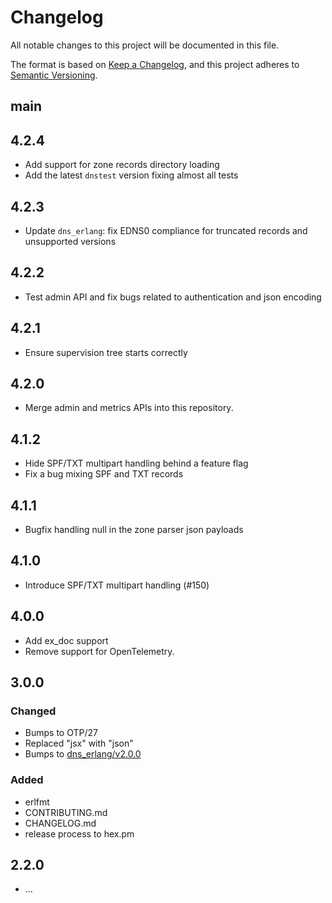 # Changelog

All notable changes to this project will be documented in this file.

The format is based on [Keep a Changelog](https://keepachangelog.com/en/1.1.0/),
and this project adheres to [Semantic Versioning](https://semver.org/spec/v2.0.0.html).

## main

## 4.2.4

- Add support for zone records directory loading
- Add the latest `dnstest` version fixing almost all tests

## 4.2.3

- Update `dns_erlang`: fix EDNS0 compliance for truncated records and unsupported versions

## 4.2.2

- Test admin API and fix bugs related to authentication and json encoding

## 4.2.1

- Ensure supervision tree starts correctly

## 4.2.0

- Merge admin and metrics APIs into this repository.

## 4.1.2

- Hide SPF/TXT multipart handling behind a feature flag
- Fix a bug mixing SPF and TXT records

## 4.1.1

- Bugfix handling null in the zone parser json payloads

## 4.1.0

- Introduce SPF/TXT multipart handling (#150)

## 4.0.0

- Add ex_doc support
- Remove support for OpenTelemetry.

## 3.0.0

### Changed

- Bumps to OTP/27
- Replaced "jsx" with "json"
- Bumps to [dns_erlang/v2.0.0](https://hex.pm/packages/dns_erlang/2.0.0)

### Added

- erlfmt
- CONTRIBUTING.md
- CHANGELOG.md
- release process to hex.pm

## 2.2.0

- ...
